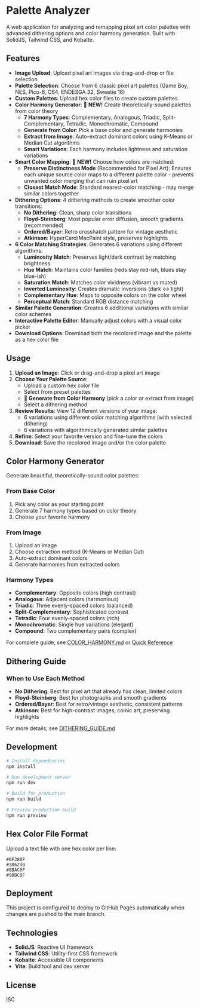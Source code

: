 # Palette Analyzer

A web application for analyzing and remapping pixel art color palettes with advanced dithering options and color harmony generation. Built with SolidJS, Tailwind CSS, and Kobalte.

## Features

- **Image Upload**: Upload pixel art images via drag-and-drop or file selection
- **Palette Selection**: Choose from 6 classic pixel art palettes (Game Boy, NES, Pico-8, C64, ENDESGA 32, Sweetie 16)
- **Custom Palettes**: Upload hex color files to create custom palettes
- **Color Harmony Generator**: 🎨 **NEW!** Create theoretically-sound palettes from color theory
  - **7 Harmony Types**: Complementary, Analogous, Triadic, Split-Complementary, Tetradic, Monochromatic, Compound
  - **Generate from Color**: Pick a base color and generate harmonies
  - **Extract from Image**: Auto-extract dominant colors using K-Means or Median Cut algorithms
  - **Smart Variations**: Each harmony includes lightness and saturation variations
- **Smart Color Mapping**: 🎨 **NEW!** Choose how colors are matched:
  - **Preserve Distinctness Mode** (Recommended for Pixel Art): Ensures each unique source color maps to a different palette color - prevents unwanted color merging that can ruin pixel art
  - **Closest Match Mode**: Standard nearest-color matching - may merge similar colors together
- **Dithering Options**: 4 dithering methods to create smoother color transitions:
  - **No Dithering**: Clean, sharp color transitions
  - **Floyd-Steinberg**: Most popular error diffusion, smooth gradients (recommended)
  - **Ordered/Bayer**: Retro crosshatch pattern for vintage aesthetic
  - **Atkinson**: HyperCard/MacPaint style, preserves highlights
- **6 Color Matching Strategies**: Generates 6 variations using different algorithms:
  - **Luminosity Match**: Preserves light/dark contrast by matching brightness
  - **Hue Match**: Maintains color families (reds stay red-ish, blues stay blue-ish)
  - **Saturation Match**: Matches color vividness (vibrant vs muted)
  - **Inverted Luminosity**: Creates dramatic inversions (dark ↔ light)
  - **Complementary Hue**: Maps to opposite colors on the color wheel
  - **Perceptual Match**: Standard RGB distance matching
- **Similar Palette Generation**: Creates 6 additional variations with similar color schemes
- **Interactive Palette Editor**: Manually adjust colors with a visual color picker
- **Download Options**: Download both the recolored image and the palette as a hex color file

## Usage

1. **Upload an Image**: Click or drag-and-drop a pixel art image
2. **Choose Your Palette Source**:
   - Upload a custom hex color file
   - Select from preset palettes
   - **🎨 Generate from Color Harmony** (pick a color or extract from image)
   - Select a dithering method
3. **Review Results**: View 12 different versions of your image:
   - 6 variations using different color matching algorithms (with selected dithering)
   - 6 variations with algorithmically generated similar palettes
4. **Refine**: Select your favorite version and fine-tune the colors
5. **Download**: Save the recolored image and/or the color palette

## Color Harmony Generator

Generate beautiful, theoretically-sound color palettes:

### From Base Color
1. Pick any color as your starting point
2. Generate 7 harmony types based on color theory
3. Choose your favorite harmony

### From Image
1. Upload an image
2. Choose extraction method (K-Means or Median Cut)
3. Auto-extract dominant colors
4. Generate harmonies from extracted colors

### Harmony Types
- **Complementary**: Opposite colors (high contrast)
- **Analogous**: Adjacent colors (harmonious)
- **Triadic**: Three evenly-spaced colors (balanced)
- **Split-Complementary**: Sophisticated contrast
- **Tetradic**: Four evenly-spaced colors (rich)
- **Monochromatic**: Single hue variations (elegant)
- **Compound**: Two complementary pairs (complex)

For complete guide, see [COLOR_HARMONY.md](COLOR_HARMONY.md) or [Quick Reference](COLOR_HARMONY_QUICK_REF.md)

## Dithering Guide

### When to Use Each Method

- **No Dithering**: Best for pixel art that already has clean, limited colors
- **Floyd-Steinberg**: Best for photographs and smooth gradients
- **Ordered/Bayer**: Best for retro/vintage aesthetic, consistent patterns
- **Atkinson**: Best for high-contrast images, comic art, preserving highlights

For more details, see [DITHERING_GUIDE.md](DITHERING_GUIDE.md)

## Development

```bash
# Install dependencies
npm install

# Run development server
npm run dev

# Build for production
npm run build

# Preview production build
npm run preview
```

## Hex Color File Format

Upload a text file with one hex color per line:

```
#0F380F
#306230
#8BAC0F
#9BBC0F
```

## Deployment

This project is configured to deploy to GitHub Pages automatically when changes are pushed to the main branch.

## Technologies

- **SolidJS**: Reactive UI framework
- **Tailwind CSS**: Utility-first CSS framework
- **Kobalte**: Accessible UI components
- **Vite**: Build tool and dev server

## License

ISC
